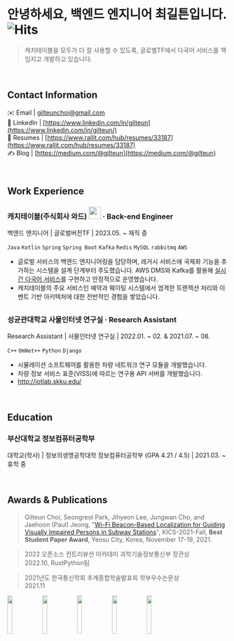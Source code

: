 # 안녕하세요, 백엔드 엔지니어 최길튼입니다. ![Hits](https://hits.seeyoufarm.com/api/count/incr/badge.svg?url=https%3A%2F%2Fgithub.com%2Fgilteunchoi&count_bg=%23000000&title_bg=%23000000&icon=github.svg&icon_color=%23FFFFFF&title=hits&edge_flat=false)

> 캐치테이블을 모두가 더 잘 사용할 수 있도록, 글로벌TF에서 다국어 서비스를 책임지고 개발하고 있습니다.

<br>

## Contact Information
✉️ Email | gilteunchoi@gmail.com <br>
💼 LinkedIn | [https://www.linkedin.com/in/gilteun](https://www.linkedin.com/in/gilteun/) <br>
📄 Resumes | [https://www.rallit.com/hub/resumes/33187](https://www.rallit.com/hub/resumes/33187) <br>
✍️ Blog | [https://medium.com/@gilteun](https://medium.com/@gilteun) <br>

<br>

## Work Experience
### 캐치테이블(주식회사 와드) <img src = "https://app.catchtable.co.kr/public/img/app_icon_round_type.png" width="28px" height="28px"> · Back-end Engineer
백엔드 엔지니어 | 글로벌버전TF | 2023.05. ~ 재직 중

`Java` `Kotlin` `Spring` `Spring Boot` `Kafka` `Redis` `MySQL` `rabbitmq` `AWS`
- 글로벌 서비스의 백엔드 엔지니어링을 담당하며, 레거시 서비스에 국제화 기능을 추가하는 시스템을 설계 단계부터 주도했습니다. AWS DMS와 Kafka를 활용해 [실시간 다국어 서비스](https://medium.com/catchtable/캐치테이블-글로벌-버전-mau-두-배-성장의-비결-다국어-서비스-개발기-644258c5fcf6)를 구현하고 안정적으로 운영했습니다.
- 캐치테이블의 주요 서비스인 예약과 웨이팅 시스템에서 엄격한 트랜잭션 처리와 이벤트 기반 아키텍처에 대한 전반적인 경험을 쌓았습니다.

## 
### 성균관대학교 사물인터넷 연구실 · Research Assistant
Research Assistant | 사물인터넷 연구실 | 2022.01. ~ 02. & 2021.07. ~ 08.

`C++` `OmNet++` `Python` `Django`
- 시뮬레이션 소프트웨어를 활용한 차량 네트워크 연구 모듈을 개발했습니다.
- 차량 정보 서비스 표준(VISS)에 따르는 연구용 API 서버를 개발했습니다.
- http://iotlab.skku.edu/

<br>

## Education
### 부산대학교 정보컴퓨터공학부
대학교(학사) | 정보의생명공학대학 정보컴퓨터공학부 (GPA 4.21 / 4.5) | 2021.03. ~ 휴학 중

<br>

## Awards & Publications 
> Gilteun Choi, Seongreol Park, Jihyeon Lee, Jungwan Cho, and Jaehoon (Paul) Jeong, "[Wi-Fi Beacon-Based Localization for Guiding Visually Impaired Persons in Subway Stations](https://github.com/gilteunchoi/gilteunchoi/blob/main/WiFi-Beacon-Localization.pdf)", KICS-2021-Fall, **Best Student Paper Award**, Yeosu City, Korea, November 17-19, 2021.

> 2022 오픈소스 컨트리뷰션 아카데미 과학기술정보통신부 장관상 <br> 2022.10, RustPython팀

> 2021년도 한국통신학회 추계종합학술발표회 학부우수논문상 <br> 2021.11

<a href = "https://www.credly.com/badges/f53f8506-56ba-4c42-9c36-10b76cd17146/public_url)"><img src = "https://github.com/user-attachments/assets/eb936f98-9e20-44e9-b821-b6299ea5400b" width="15%" height="15%"></a>
<a href = "https://www.credly.com/badges/f53f8506-56ba-4c42-9c36-10b76cd17146/public_url"><img src = "https://user-images.githubusercontent.com/61682534/226187737-bd5cb5a7-3ab9-4a7d-85c1-30f006437435.png" width="15%" height="15%"></a>
<a href = "https://www.credly.com/badges/cdd98f16-d80d-4bdb-b745-984296205154/public_url"><img src = "https://user-images.githubusercontent.com/61682534/226187741-75a75c81-accc-4c0b-84ec-da2396984e4a.png" width="15%" height="15%"></a>
<a href = "https://www.holopin.io/userbadge/cl9ms9nk2034909l6j0omcq4d"><img src = "https://user-images.githubusercontent.com/61682534/226188069-df0c7cb7-e2c9-473c-b5f0-30ef5f6c7c90.png" width="15%" height="15%"></a>
<a href = "https://github.com/RustPython/RustPython/pulls?q=is%3Apr+author%3Agilteunchoi+"><img src = "https://user-images.githubusercontent.com/61682534/226187886-f0a76650-d52e-4965-94ea-124da3cc9758.png" width="15%" height="15%"></a>
